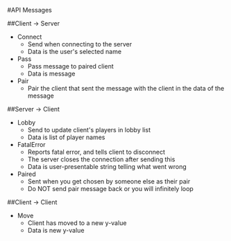 #API Messages

##Client -> Server
- Connect
  - Send when connecting to the server
  - Data is the user's selected name
- Pass
  - Pass message to paired client
  - Data is message
- Pair
  - Pair the client that sent the message with the client in the data of the message

##Server -> Client
- Lobby
  - Send to update client's players in lobby list
  - Data is list of player names
- FatalError
  - Reports fatal error, and tells client to disconnect
  - The server closes the connection after sending this
  - Data is user-presentable string telling what went wrong
- Paired
  - Sent when you get chosen by someone else as their pair
  - Do NOT send pair message back or you will infinitely loop

##Client -> Client
- Move
  - Client has moved to a new y-value
  - Data is new y-value
